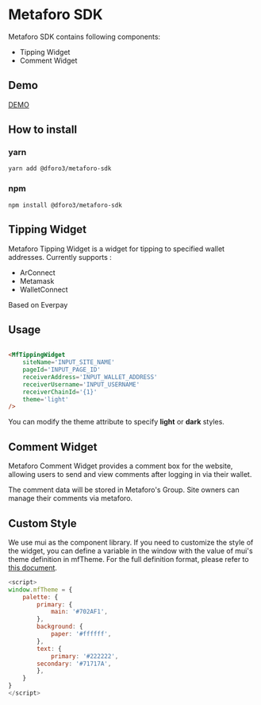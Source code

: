 # Metaforo SDK

Metaforo SDK contains following components:

- Tipping Widget
- Comment Widget

## Demo

[DEMO](https://demo.metaforo.io/tipping/)

## How to install

### yarn

`yarn add @dforo3/metaforo-sdk`

### npm

`npm install @dforo3/metaforo-sdk`

## Tipping Widget

Metaforo Tipping Widget is a widget for tipping to specified wallet addresses. Currently supports :

- ArConnect
- Metamask
- WalletConnect

Based on Everpay

## Usage

```html

<MfTippingWidget
    siteName='INPUT_SITE_NAME'
    pageId='INPUT_PAGE_ID'
    receiverAddress='INPUT_WALLET_ADDRESS'
    receiverUsername='INPUT_USERNAME'
    receiverChainId='{1}'
    theme='light'
/>
```

You can modify the theme attribute to specify **light** or **dark** styles.

## Comment Widget

Metaforo Comment Widget provides a comment box for the website, allowing users to send and view comments after logging in via their wallet.

The comment data will be stored in Metaforo's Group. Site owners can manage their comments via metaforo.

## Custom Style

We use mui as the component library. If you need to customize the style of the widget, you can define a variable in
the window with the value of mui's theme definition in mfTheme. For the full definition format, please refer
to [this document](https://mui.com/material-ui/customization/default-theme/).

```javascript
<script>
window.mfTheme = {
    palette: {
        primary: {
            main: '#702AF1',
        },
        background: {
            paper: '#ffffff',
        },
        text: {
            primary: '#222222',
        secondary: '#71717A',
        },
    }
}
</script>
```